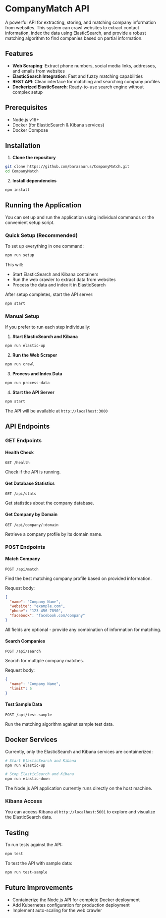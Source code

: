 # CompanyMatch API

A powerful API for extracting, storing, and matching company information from websites. This system can crawl websites to extract contact information, index the data using ElasticSearch, and provide a robust matching algorithm to find companies based on partial information.

## Features

- **Web Scraping**: Extract phone numbers, social media links, addresses, and emails from websites
- **ElasticSearch Integration**: Fast and fuzzy matching capabilities
- **REST API**: Clean interface for matching and searching company profiles
- **Dockerized ElasticSearch**: Ready-to-use search engine without complex setup

## Prerequisites

- Node.js v16+ 
- Docker (for ElasticSearch & Kibana services)
- Docker Compose

## Installation

1. **Clone the repository**

```bash
git clone https://github.com/barazaurus/CompanyMatch.git
cd CompanyMatch
```

2. **Install dependencies**

```bash
npm install
```

## Running the Application

You can set up and run the application using individual commands or the convenient setup script.

### Quick Setup (Recommended)

To set up everything in one command:

```bash
npm run setup
```

This will:
- Start ElasticSearch and Kibana containers
- Run the web crawler to extract data from websites
- Process the data and index it in ElasticSearch

After setup completes, start the API server:

```bash
npm start
```

### Manual Setup

If you prefer to run each step individually:

1. **Start ElasticSearch and Kibana**

```bash
npm run elastic-up
```

2. **Run the Web Scraper**

```bash
npm run crawl
```

3. **Process and Index Data**

```bash
npm run process-data
```

4. **Start the API Server**

```bash
npm start
```

The API will be available at `http://localhost:3000`

## API Endpoints

### GET Endpoints

#### Health Check
```
GET /health
```
Check if the API is running.

#### Get Database Statistics
```
GET /api/stats
```
Get statistics about the company database.

#### Get Company by Domain
```
GET /api/company/:domain
```
Retrieve a company profile by its domain name.

### POST Endpoints

#### Match Company
```
POST /api/match
```
Find the best matching company profile based on provided information.

Request body:
```json
{
  "name": "Company Name",
  "website": "example.com",
  "phone": "123-456-7890",
  "facebook": "facebook.com/company"
}
```

All fields are optional - provide any combination of information for matching.

#### Search Companies
```
POST /api/search
```
Search for multiple company matches.

Request body:
```json
{
  "name": "Company Name",
  "limit": 5
}
```

#### Test Sample Data
```
POST /api/test-sample
```
Run the matching algorithm against sample test data.

## Docker Services

Currently, only the ElasticSearch and Kibana services are containerized:

```bash
# Start ElasticSearch and Kibana
npm run elastic-up

# Stop ElasticSearch and Kibana
npm run elastic-down
```

The Node.js API application currently runs directly on the host machine.

### Kibana Access

You can access Kibana at `http://localhost:5601` to explore and visualize the ElasticSearch data.

## Testing

To run tests against the API:

```bash
npm test
```

To test the API with sample data:

```bash
npm run test-sample
```

## Future Improvements

- Containerize the Node.js API for complete Docker deployment
- Add Kubernetes configuration for production deployment
- Implement auto-scaling for the web crawler


